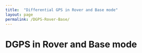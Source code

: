 ```yaml
---
title:  "Differential GPS in Rover and Base mode"
layout: page
permalink: /DGPS-Rover-Base/
--- 
```



# DGPS in Rover and Base mode
